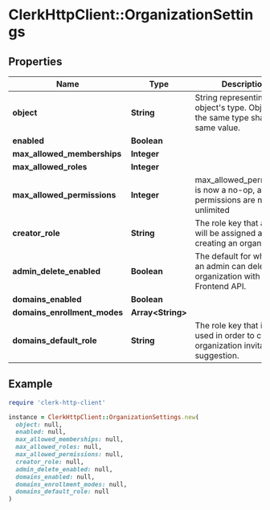 # ClerkHttpClient::OrganizationSettings

## Properties

| Name | Type | Description | Notes |
| ---- | ---- | ----------- | ----- |
| **object** | **String** | String representing the object&#39;s type. Objects of the same type share the same value. |  |
| **enabled** | **Boolean** |  |  |
| **max_allowed_memberships** | **Integer** |  |  |
| **max_allowed_roles** | **Integer** |  |  |
| **max_allowed_permissions** | **Integer** | max_allowed_permissions is now a no-op, as permissions are now unlimited | [optional] |
| **creator_role** | **String** | The role key that a user will be assigned after creating an organization. |  |
| **admin_delete_enabled** | **Boolean** | The default for whether an admin can delete an organization with the Frontend API. |  |
| **domains_enabled** | **Boolean** |  |  |
| **domains_enrollment_modes** | **Array&lt;String&gt;** |  |  |
| **domains_default_role** | **String** | The role key that it will be used in order to create an organization invitation or suggestion. |  |

## Example

```ruby
require 'clerk-http-client'

instance = ClerkHttpClient::OrganizationSettings.new(
  object: null,
  enabled: null,
  max_allowed_memberships: null,
  max_allowed_roles: null,
  max_allowed_permissions: null,
  creator_role: null,
  admin_delete_enabled: null,
  domains_enabled: null,
  domains_enrollment_modes: null,
  domains_default_role: null
)
```

